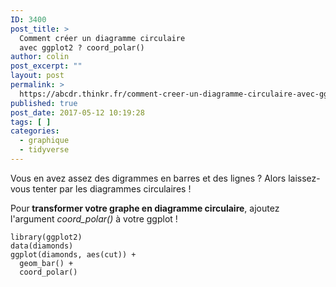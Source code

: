 ```yaml
---
ID: 3400
post_title: >
  Comment créer un diagramme circulaire
  avec ggplot2 ? coord_polar()
author: colin
post_excerpt: ""
layout: post
permalink: >
  https://abcdr.thinkr.fr/comment-creer-un-diagramme-circulaire-avec-ggplot2-coord_polar/
published: true
post_date: 2017-05-12 10:19:28
tags: [ ]
categories:
  - graphique
  - tidyverse
---
```

<p>Vous en avez assez des digrammes en barres et des lignes ? Alors laissez-vous tenter par les diagrammes circulaires !
<p>Pour<strong> transformer votre graphe en diagramme circulaire</strong>, ajoutez l'argument <em>coord_polar()</em> à votre ggplot !
<p><pre><code>library(ggplot2)
data(diamonds)
ggplot(diamonds, aes(cut)) +
  geom_bar() +
  coord_polar()</code></pre>